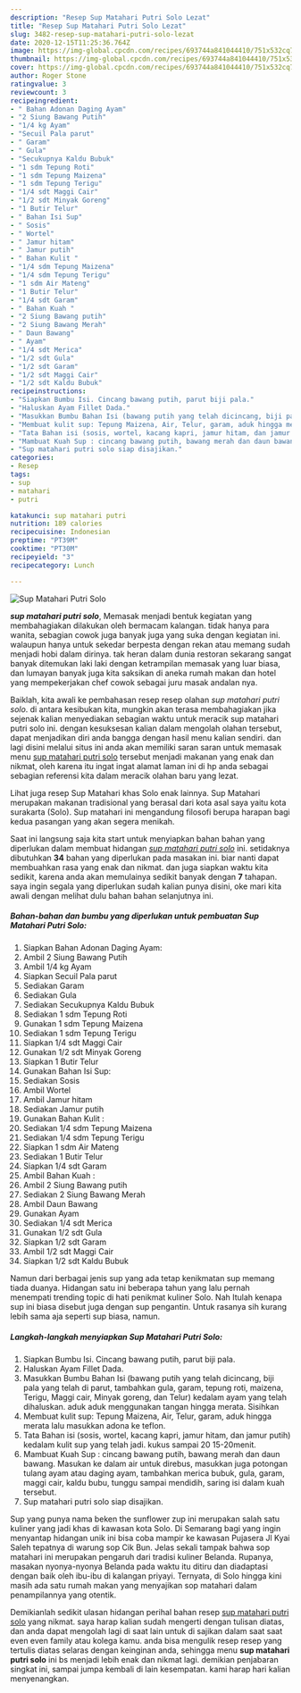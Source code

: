 ```yaml
---
description: "Resep Sup Matahari Putri Solo Lezat"
title: "Resep Sup Matahari Putri Solo Lezat"
slug: 3482-resep-sup-matahari-putri-solo-lezat
date: 2020-12-15T11:25:36.764Z
image: https://img-global.cpcdn.com/recipes/693744a841044410/751x532cq70/sup-matahari-putri-solo-foto-resep-utama.jpg
thumbnail: https://img-global.cpcdn.com/recipes/693744a841044410/751x532cq70/sup-matahari-putri-solo-foto-resep-utama.jpg
cover: https://img-global.cpcdn.com/recipes/693744a841044410/751x532cq70/sup-matahari-putri-solo-foto-resep-utama.jpg
author: Roger Stone
ratingvalue: 3
reviewcount: 3
recipeingredient:
- " Bahan Adonan Daging Ayam"
- "2 Siung Bawang Putih"
- "1/4 kg Ayam"
- "Secuil Pala parut"
- " Garam"
- " Gula"
- "Secukupnya Kaldu Bubuk"
- "1 sdm Tepung Roti"
- "1 sdm Tepung Maizena"
- "1 sdm Tepung Terigu"
- "1/4 sdt Maggi Cair"
- "1/2 sdt Minyak Goreng"
- "1 Butir Telur"
- " Bahan Isi Sup"
- " Sosis"
- " Wortel"
- " Jamur hitam"
- " Jamur putih"
- " Bahan Kulit "
- "1/4 sdm Tepung Maizena"
- "1/4 sdm Tepung Terigu"
- "1 sdm Air Mateng"
- "1 Butir Telur"
- "1/4 sdt Garam"
- " Bahan Kuah "
- "2 Siung Bawang putih"
- "2 Siung Bawang Merah"
- " Daun Bawang"
- " Ayam"
- "1/4 sdt Merica"
- "1/2 sdt Gula"
- "1/2 sdt Garam"
- "1/2 sdt Maggi Cair"
- "1/2 sdt Kaldu Bubuk"
recipeinstructions:
- "Siapkan Bumbu Isi. Cincang bawang putih, parut biji pala."
- "Haluskan Ayam Fillet Dada."
- "Masukkan Bumbu Bahan Isi (bawang putih yang telah dicincang, biji pala yang telah di parut, tambahkan gula, garam, tepung roti, maizena, Terigu, Maggi cair, Minyak goreng, dan Telur) kedalam ayam yang telah dihaluskan. aduk aduk menggunakan tangan hingga merata. Sisihkan"
- "Membuat kulit sup: Tepung Maizena, Air, Telur, garam, aduk hingga merata lalu masukkan adona ke teflon."
- "Tata Bahan isi (sosis, wortel, kacang kapri, jamur hitam, dan jamur putih) kedalam kulit sup yang telah jadi. kukus sampai 20 15-20menit."
- "Mambuat Kuah Sup : cincang bawang putih, bawang merah dan daun bawang. Masukan ke dalam air untuk direbus, masukkan juga potongan tulang ayam atau daging ayam, tambahkan merica bubuk, gula, garam, maggi cair, kaldu bubu, tunggu sampai mendidih, saring isi dalam kuah tersebut."
- "Sup matahari putri solo siap disajikan."
categories:
- Resep
tags:
- sup
- matahari
- putri

katakunci: sup matahari putri 
nutrition: 189 calories
recipecuisine: Indonesian
preptime: "PT39M"
cooktime: "PT30M"
recipeyield: "3"
recipecategory: Lunch

---
```



![Sup Matahari Putri Solo](https://img-global.cpcdn.com/recipes/693744a841044410/751x532cq70/sup-matahari-putri-solo-foto-resep-utama.jpg)

<b><i>sup matahari putri solo</i></b>, Memasak menjadi bentuk kegiatan yang membahagiakan dilakukan oleh bermacam kalangan. tidak hanya para wanita, sebagian cowok juga banyak juga yang suka dengan kegiatan ini. walaupun hanya untuk sekedar berpesta dengan rekan atau memang sudah menjadi hobi dalam dirinya. tak heran dalam dunia restoran sekarang sangat banyak ditemukan laki laki dengan ketrampilan memasak yang luar biasa, dan lumayan banyak juga kita saksikan di aneka rumah makan dan hotel yang mempekerjakan chef cowok sebagai juru masak andalan nya.

Baiklah, kita awali ke pembahasan resep resep olahan <i>sup matahari putri solo</i>. di antara kesibukan kita, mungkin akan terasa membahagiakan jika sejenak kalian menyediakan sebagian waktu untuk meracik sup matahari putri solo ini. dengan kesuksesan kalian dalam mengolah olahan tersebut, dapat menjadikan diri anda bangga dengan hasil menu kalian sendiri. dan lagi disini melalui situs ini anda akan memiliki saran saran untuk memasak menu <u>sup matahari putri solo</u> tersebut menjadi makanan yang enak dan nikmat, oleh karena itu ingat ingat alamat laman ini di hp anda sebagai sebagian referensi kita dalam meracik olahan baru yang lezat.

Lihat juga resep Sup Matahari khas Solo enak lainnya. Sup Matahari merupakan makanan tradisional yang berasal dari kota asal saya yaitu kota surakarta (Solo). Sup matahari ini mengandung filosofi berupa harapan bagi kedua pasangan yang akan segera menikah.


Saat ini langsung saja kita start untuk menyiapkan bahan bahan yang diperlukan dalam membuat hidangan <u><i>sup matahari putri solo</i></u> ini. setidaknya dibutuhkan <b>34</b> bahan yang diperlukan pada masakan ini. biar nanti dapat membuahkan rasa yang enak dan nikmat. dan juga siapkan waktu kita sedikit, karena anda akan memulainya sedikit banyak dengan <b>7</b> tahapan. saya ingin segala yang diperlukan sudah kalian punya disini, oke mari kita awali dengan melihat dulu bahan bahan selanjutnya ini.

<!--inarticleads1-->

##### Bahan-bahan dan bumbu yang diperlukan untuk pembuatan Sup Matahari Putri Solo:

1. Siapkan  Bahan Adonan Daging Ayam:
1. Ambil 2 Siung Bawang Putih
1. Ambil 1/4 kg Ayam
1. Siapkan Secuil Pala parut
1. Sediakan  Garam
1. Sediakan  Gula
1. Sediakan Secukupnya Kaldu Bubuk
1. Sediakan 1 sdm Tepung Roti
1. Gunakan 1 sdm Tepung Maizena
1. Sediakan 1 sdm Tepung Terigu
1. Siapkan 1/4 sdt Maggi Cair
1. Gunakan 1/2 sdt Minyak Goreng
1. Siapkan 1 Butir Telur
1. Gunakan  Bahan Isi Sup:
1. Sediakan  Sosis
1. Ambil  Wortel
1. Ambil  Jamur hitam
1. Sediakan  Jamur putih
1. Gunakan  Bahan Kulit :
1. Sediakan 1/4 sdm Tepung Maizena
1. Sediakan 1/4 sdm Tepung Terigu
1. Siapkan 1 sdm Air Mateng
1. Sediakan 1 Butir Telur
1. Siapkan 1/4 sdt Garam
1. Ambil  Bahan Kuah :
1. Ambil 2 Siung Bawang putih
1. Sediakan 2 Siung Bawang Merah
1. Ambil  Daun Bawang
1. Gunakan  Ayam
1. Sediakan 1/4 sdt Merica
1. Gunakan 1/2 sdt Gula
1. Siapkan 1/2 sdt Garam
1. Ambil 1/2 sdt Maggi Cair
1. Siapkan 1/2 sdt Kaldu Bubuk


Namun dari berbagai jenis sup yang ada tetap kenikmatan sup memang tiada duanya. Hidangan satu ini beberapa tahun yang lalu pernah menempati trending topic di hati penikmat kuliner Solo. Nah Itulah kenapa sup ini biasa disebut juga dengan sup pengantin. Untuk rasanya sih kurang lebih sama aja seperti sup biasa, namun. 

<!--inarticleads2-->

##### Langkah-langkah menyiapkan Sup Matahari Putri Solo:

1. Siapkan Bumbu Isi. Cincang bawang putih, parut biji pala.
1. Haluskan Ayam Fillet Dada.
1. Masukkan Bumbu Bahan Isi (bawang putih yang telah dicincang, biji pala yang telah di parut, tambahkan gula, garam, tepung roti, maizena, Terigu, Maggi cair, Minyak goreng, dan Telur) kedalam ayam yang telah dihaluskan. aduk aduk menggunakan tangan hingga merata. Sisihkan
1. Membuat kulit sup: Tepung Maizena, Air, Telur, garam, aduk hingga merata lalu masukkan adona ke teflon.
1. Tata Bahan isi (sosis, wortel, kacang kapri, jamur hitam, dan jamur putih) kedalam kulit sup yang telah jadi. kukus sampai 20 15-20menit.
1. Mambuat Kuah Sup : cincang bawang putih, bawang merah dan daun bawang. Masukan ke dalam air untuk direbus, masukkan juga potongan tulang ayam atau daging ayam, tambahkan merica bubuk, gula, garam, maggi cair, kaldu bubu, tunggu sampai mendidih, saring isi dalam kuah tersebut.
1. Sup matahari putri solo siap disajikan.


Sup yang punya nama beken the sunflower zup ini merupakan salah satu kuliner yang jadi khas di kawasan kota Solo. Di Semarang bagi yang ingin menyantap hidangan unik ini bisa coba mampir ke kawasan Pujasera Jl Kyai Saleh tepatnya di warung sop Cik Bun. Jelas sekali tampak bahwa sop matahari ini merupakan pengaruh dari tradisi kuliner Belanda. Rupanya, masakan nyonya-nyonya Belanda pada waktu itu ditiru dan diadaptasi dengan baik oleh ibu-ibu di kalangan priyayi. Ternyata, di Solo hingga kini masih ada satu rumah makan yang menyajikan sop matahari dalam penampilannya yang otentik. 

Demikianlah sedikit ulasan hidangan perihal bahan resep <u>sup matahari putri solo</u> yang nikmat. saya harap kalian sudah mengerti dengan tulisan diatas, dan anda dapat mengolah lagi di saat lain untuk di sajikan dalam saat saat even even family atau kolega kamu. anda bisa mengulik resep resep yang tertulis diatas selaras dengan keinginan anda, sehingga menu <b>sup matahari putri solo</b> ini bs menjadi lebih enak dan nikmat lagi. demikian penjabaran singkat ini, sampai jumpa kembali di lain kesempatan. kami harap hari kalian menyenangkan.
